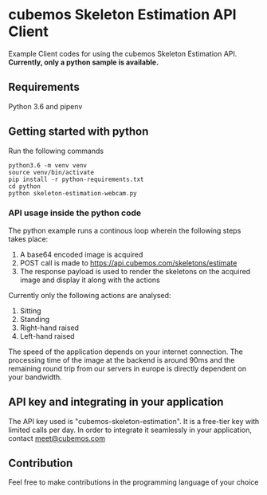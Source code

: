 
# cubemos Skeleton Estimation API Client
Example Client codes for using the cubemos Skeleton Estimation API.
**Currently, only a python sample is available.**

## Requirements
Python 3.6 and pipenv

## Getting started with python

Run the following commands

    python3.6 -m venv venv
    source venv/bin/activate
    pip install -r python-requirements.txt
    cd python
    python skeleton-estimation-webcam.py

### API usage inside the python code
The python example runs a continous loop wherein the following steps takes place: 
1. A base64 encoded image is acquired
2. POST call is made to https://api.cubemos.com/skeletons/estimate
3. The response payload is used to render the skeletons on the acquired image and display it along with the actions 

Currently only the following actions are analysed: 
1. Sitting
2. Standing
3. Right-hand raised
4. Left-hand raised

The speed of the application depends on your internet connection. The processing time of the image at the backend is around 90ms and the remaining round trip from our servers in europe is directly dependent on your bandwidth.

## API key and integrating in your application
The API key used is "cubemos-skeleton-estimation". It is a free-tier key with limited calls per day. In order to integrate it seamlessly in your application, contact meet@cubemos.com

   
## Contribution
  Feel free to make contributions in the programming language of your choice 

